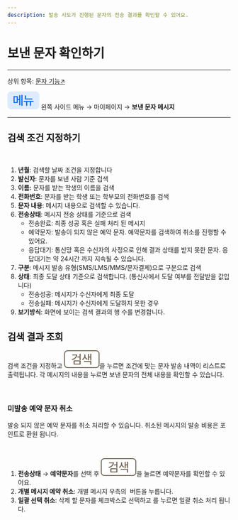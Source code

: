 ```yaml
---
description: 발송 시도가 진행된 문자의 전송 결과를 확인할 수 있어요.
---
```


# 보낸 문자 확인하기

***

상위 항목: [문자 기능↗](./)

![](../../.gitbook/assets/chip_menu.svg) 왼쪽 사이드 메뉴 → 마이페이지 → **보낸 문자 메시지**

***

## 검색 조건 지정하기

<figure><img src="../../.gitbook/assets/보낸 문자 메시지_검색 조건.png" alt=""><figcaption></figcaption></figure>

1. **년월**: 검색할 날짜 조건을 지정합니다
2. **발신자**: 문자를 보낸 사람 기준 검색
3. **이름:** 문자를 받는 학생의 이름을 검색
4. **전화번호**: 문자를 받는 학생 또는 학부모의 전화번호를 검색
5. **문자 내용**: 메시지 내용으로 검색할 수 있습니다.
6. **전송상태**: 메시지 전송 상태를 기준으로 검색
   * 전송완료: 최종 성공 혹은 실패 처리 된 메시지
   * 예약문자: 발송이 되지 않은 예약 문자. 예약문자를 검색하여 취소를 진행할 수 있어요.
   * 응답대기: 통신망 혹은 수신자의 사정으로 인해 결과 상태를 받지 못한 문자. 응답대기는 약 24시간 까지 지속될 수 있습니다.
7. **구분**: 메시지 발송 유형(SMS/LMS/MMS/문자결제)으로 구분으로 검색
8. **상태**: 최종 도달 상태 기준으로 검색합니다. (통신사에서 도달 여부를 전달받을 값입니다)
   * 전송성공: 메시지가 수신자에게 최종 도달
   * 전송실패: 메시지가 수신자에게 도달하지 못한 경우
9. **보기방식**: 화면에 보이는 검색 결과의 행 수를 변경합니다.

## 검색 결과 조회

검색 조건을 지정하고 <img src="../../.gitbook/assets/Btn_Search.svg" alt="" data-size="original">을 누르면 조건에 맞는 문자 발송 내역이 리스트로 출력됩니다. 각 메시지의 내용을 누르면 보낸 문자의 전체 내용을 확인할 수 있습니다.

<div align="left"><figure><img src="../../.gitbook/assets/문자 검색결과 조회.png" alt="" width="563"><figcaption></figcaption></figure></div>

### 미발송 예약 문자 취소

발송 되지 않은 예약 문자를 취소 처리할 수 있습니다. 취소된 메시지의 발송 비용은 포인트로 환원 됩니다.

<div align="left"><figure><img src="../../.gitbook/assets/예약문자취소.png" alt=""><figcaption></figcaption></figure></div>

1. **전송상태** → **예약문자**를 선택 후 <img src="../../.gitbook/assets/Btn_Search.svg" alt="" data-size="original">을 눌르면 예약문자를 확인할 수 있어요.
2. **개별 메시지 예약 취소**: 개별 메시지 우측의 <img src="../../.gitbook/assets/btn_삭제.svg" alt="" data-size="original"> 버튼을 누릅니다.
3. **일괄 선택 취소**: 삭제 할 문자를 체크박스로 선택하고 <img src="../../.gitbook/assets/Btn_선택삭제.svg" alt="" data-size="original">를 누르면 일괄 취소 처리 됩니다.


